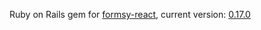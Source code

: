 Ruby on Rails gem for [formsy-react](https://github.com/christianalfoni/formsy-react), current version: [0.17.0](https://github.com/christianalfoni/formsy-react/releases/tag/v0.17.0)
